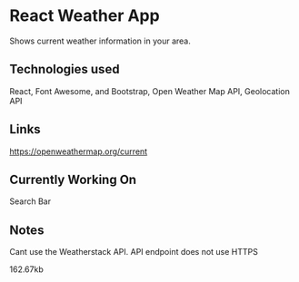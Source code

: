 # React Weather App

Shows current weather information in your area.

## Technologies used

React, Font Awesome, and Bootstrap, Open Weather Map API, Geolocation API

## Links



https://openweathermap.org/current

## Currently Working On

Search Bar

## Notes

Cant use the Weatherstack API. API endpoint does not use HTTPS


162.67kb